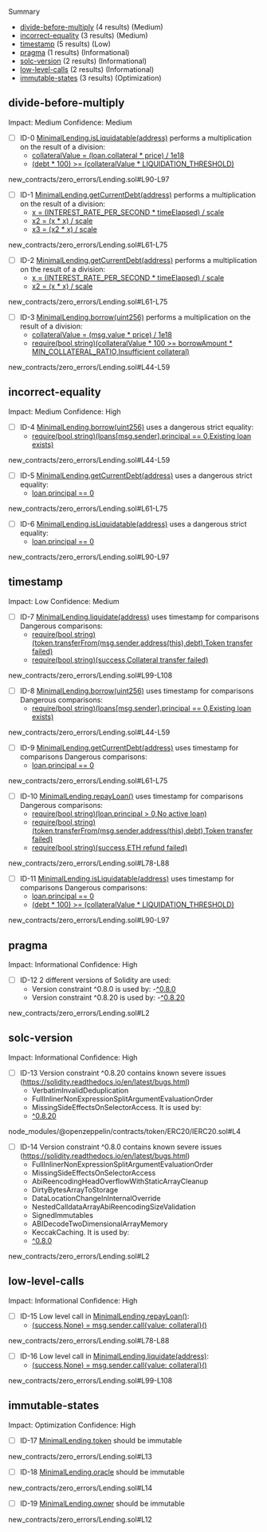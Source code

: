 Summary
 - [divide-before-multiply](#divide-before-multiply) (4 results) (Medium)
 - [incorrect-equality](#incorrect-equality) (3 results) (Medium)
 - [timestamp](#timestamp) (5 results) (Low)
 - [pragma](#pragma) (1 results) (Informational)
 - [solc-version](#solc-version) (2 results) (Informational)
 - [low-level-calls](#low-level-calls) (2 results) (Informational)
 - [immutable-states](#immutable-states) (3 results) (Optimization)
## divide-before-multiply
Impact: Medium
Confidence: Medium
 - [ ] ID-0
[MinimalLending.isLiquidatable(address)](new_contracts/zero_errors/Lending.sol#L90-L97) performs a multiplication on the result of a division:
	- [collateralValue = (loan.collateral * price) / 1e18](new_contracts/zero_errors/Lending.sol#L95)
	- [(debt * 100) >= (collateralValue * LIQUIDATION_THRESHOLD)](new_contracts/zero_errors/Lending.sol#L96)

new_contracts/zero_errors/Lending.sol#L90-L97


 - [ ] ID-1
[MinimalLending.getCurrentDebt(address)](new_contracts/zero_errors/Lending.sol#L61-L75) performs a multiplication on the result of a division:
	- [x = (INTEREST_RATE_PER_SECOND * timeElapsed) / scale](new_contracts/zero_errors/Lending.sol#L67)
	- [x2 = (x * x) / scale](new_contracts/zero_errors/Lending.sol#L69)
	- [x3 = (x2 * x) / scale](new_contracts/zero_errors/Lending.sol#L70)

new_contracts/zero_errors/Lending.sol#L61-L75


 - [ ] ID-2
[MinimalLending.getCurrentDebt(address)](new_contracts/zero_errors/Lending.sol#L61-L75) performs a multiplication on the result of a division:
	- [x = (INTEREST_RATE_PER_SECOND * timeElapsed) / scale](new_contracts/zero_errors/Lending.sol#L67)
	- [x2 = (x * x) / scale](new_contracts/zero_errors/Lending.sol#L69)

new_contracts/zero_errors/Lending.sol#L61-L75


 - [ ] ID-3
[MinimalLending.borrow(uint256)](new_contracts/zero_errors/Lending.sol#L44-L59) performs a multiplication on the result of a division:
	- [collateralValue = (msg.value * price) / 1e18](new_contracts/zero_errors/Lending.sol#L49)
	- [require(bool,string)(collateralValue * 100 >= borrowAmount * MIN_COLLATERAL_RATIO,Insufficient collateral)](new_contracts/zero_errors/Lending.sol#L50)

new_contracts/zero_errors/Lending.sol#L44-L59


## incorrect-equality
Impact: Medium
Confidence: High
 - [ ] ID-4
[MinimalLending.borrow(uint256)](new_contracts/zero_errors/Lending.sol#L44-L59) uses a dangerous strict equality:
	- [require(bool,string)(loans[msg.sender].principal == 0,Existing loan exists)](new_contracts/zero_errors/Lending.sol#L46)

new_contracts/zero_errors/Lending.sol#L44-L59


 - [ ] ID-5
[MinimalLending.getCurrentDebt(address)](new_contracts/zero_errors/Lending.sol#L61-L75) uses a dangerous strict equality:
	- [loan.principal == 0](new_contracts/zero_errors/Lending.sol#L63)

new_contracts/zero_errors/Lending.sol#L61-L75


 - [ ] ID-6
[MinimalLending.isLiquidatable(address)](new_contracts/zero_errors/Lending.sol#L90-L97) uses a dangerous strict equality:
	- [loan.principal == 0](new_contracts/zero_errors/Lending.sol#L92)

new_contracts/zero_errors/Lending.sol#L90-L97


## timestamp
Impact: Low
Confidence: Medium
 - [ ] ID-7
[MinimalLending.liquidate(address)](new_contracts/zero_errors/Lending.sol#L99-L108) uses timestamp for comparisons
	Dangerous comparisons:
	- [require(bool,string)(token.transferFrom(msg.sender,address(this),debt),Token transfer failed)](new_contracts/zero_errors/Lending.sol#L105)
	- [require(bool,string)(success,Collateral transfer failed)](new_contracts/zero_errors/Lending.sol#L107)

new_contracts/zero_errors/Lending.sol#L99-L108


 - [ ] ID-8
[MinimalLending.borrow(uint256)](new_contracts/zero_errors/Lending.sol#L44-L59) uses timestamp for comparisons
	Dangerous comparisons:
	- [require(bool,string)(loans[msg.sender].principal == 0,Existing loan exists)](new_contracts/zero_errors/Lending.sol#L46)

new_contracts/zero_errors/Lending.sol#L44-L59


 - [ ] ID-9
[MinimalLending.getCurrentDebt(address)](new_contracts/zero_errors/Lending.sol#L61-L75) uses timestamp for comparisons
	Dangerous comparisons:
	- [loan.principal == 0](new_contracts/zero_errors/Lending.sol#L63)

new_contracts/zero_errors/Lending.sol#L61-L75


 - [ ] ID-10
[MinimalLending.repayLoan()](new_contracts/zero_errors/Lending.sol#L78-L88) uses timestamp for comparisons
	Dangerous comparisons:
	- [require(bool,string)(loan.principal > 0,No active loan)](new_contracts/zero_errors/Lending.sol#L80)
	- [require(bool,string)(token.transferFrom(msg.sender,address(this),debt),Token transfer failed)](new_contracts/zero_errors/Lending.sol#L85)
	- [require(bool,string)(success,ETH refund failed)](new_contracts/zero_errors/Lending.sol#L87)

new_contracts/zero_errors/Lending.sol#L78-L88


 - [ ] ID-11
[MinimalLending.isLiquidatable(address)](new_contracts/zero_errors/Lending.sol#L90-L97) uses timestamp for comparisons
	Dangerous comparisons:
	- [loan.principal == 0](new_contracts/zero_errors/Lending.sol#L92)
	- [(debt * 100) >= (collateralValue * LIQUIDATION_THRESHOLD)](new_contracts/zero_errors/Lending.sol#L96)

new_contracts/zero_errors/Lending.sol#L90-L97


## pragma
Impact: Informational
Confidence: High
 - [ ] ID-12
2 different versions of Solidity are used:
	- Version constraint ^0.8.0 is used by:
		-[^0.8.0](new_contracts/zero_errors/Lending.sol#L2)
	- Version constraint ^0.8.20 is used by:
		-[^0.8.20](node_modules/@openzeppelin/contracts/token/ERC20/IERC20.sol#L4)

new_contracts/zero_errors/Lending.sol#L2


## solc-version
Impact: Informational
Confidence: High
 - [ ] ID-13
Version constraint ^0.8.20 contains known severe issues (https://solidity.readthedocs.io/en/latest/bugs.html)
	- VerbatimInvalidDeduplication
	- FullInlinerNonExpressionSplitArgumentEvaluationOrder
	- MissingSideEffectsOnSelectorAccess.
It is used by:
	- [^0.8.20](node_modules/@openzeppelin/contracts/token/ERC20/IERC20.sol#L4)

node_modules/@openzeppelin/contracts/token/ERC20/IERC20.sol#L4


 - [ ] ID-14
Version constraint ^0.8.0 contains known severe issues (https://solidity.readthedocs.io/en/latest/bugs.html)
	- FullInlinerNonExpressionSplitArgumentEvaluationOrder
	- MissingSideEffectsOnSelectorAccess
	- AbiReencodingHeadOverflowWithStaticArrayCleanup
	- DirtyBytesArrayToStorage
	- DataLocationChangeInInternalOverride
	- NestedCalldataArrayAbiReencodingSizeValidation
	- SignedImmutables
	- ABIDecodeTwoDimensionalArrayMemory
	- KeccakCaching.
It is used by:
	- [^0.8.0](new_contracts/zero_errors/Lending.sol#L2)

new_contracts/zero_errors/Lending.sol#L2


## low-level-calls
Impact: Informational
Confidence: High
 - [ ] ID-15
Low level call in [MinimalLending.repayLoan()](new_contracts/zero_errors/Lending.sol#L78-L88):
	- [(success,None) = msg.sender.call{value: collateral}()](new_contracts/zero_errors/Lending.sol#L86)

new_contracts/zero_errors/Lending.sol#L78-L88


 - [ ] ID-16
Low level call in [MinimalLending.liquidate(address)](new_contracts/zero_errors/Lending.sol#L99-L108):
	- [(success,None) = msg.sender.call{value: collateral}()](new_contracts/zero_errors/Lending.sol#L106)

new_contracts/zero_errors/Lending.sol#L99-L108


## immutable-states
Impact: Optimization
Confidence: High
 - [ ] ID-17
[MinimalLending.token](new_contracts/zero_errors/Lending.sol#L13) should be immutable 

new_contracts/zero_errors/Lending.sol#L13


 - [ ] ID-18
[MinimalLending.oracle](new_contracts/zero_errors/Lending.sol#L14) should be immutable 

new_contracts/zero_errors/Lending.sol#L14


 - [ ] ID-19
[MinimalLending.owner](new_contracts/zero_errors/Lending.sol#L12) should be immutable 

new_contracts/zero_errors/Lending.sol#L12


